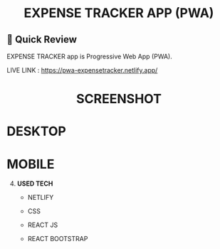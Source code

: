 <p align="center">
</p>
<h1 align="center">
  EXPENSE TRACKER APP (PWA)
</h1>

## 🚀 Quick Review

EXPENSE TRACKER app is Progressive Web App (PWA).
 
<!--  DEMO : https://www.youtube.com/watch?v=iKydTwHxGDI -->
 
LIVE LINK : https://pwa-expensetracker.netlify.app/

<p align="center">
</p>
<h1 align="center">
  SCREENSHOT
</h1>

<h1>DESKTOP</h1>
  
<!--    <img src="https://github.com/MuhammadAqibRafiq/Virtuall-Lolly-Jamstack/blob/main/static/desktop2.png" width="1000" />
   
   <img src="https://github.com/MuhammadAqibRafiq/Virtuall-Lolly-Jamstack/blob/main/static/desktop1.png" width="1000" /> -->
   

<h1>MOBILE</h1>

<!--    <img src="https://github.com/MuhammadAqibRafiq/Virtuall-Lolly-Jamstack/blob/main/static/mobile.jpeg" width="300"  height="650" />
 -->
4.  **USED TECH**

    - NETLIFY 

    - CSS
     
    - REACT JS
    
    - REACT BOOTSTRAP
